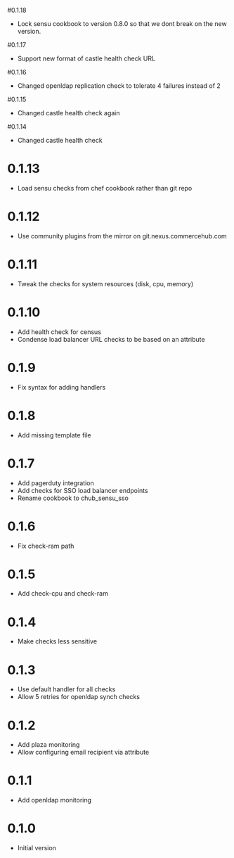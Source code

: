 #0.1.18
* Lock sensu cookbook to version 0.8.0 so that we dont break on the new version.

#0.1.17
* Support new format of castle health check URL

#0.1.16
* Changed openldap replication check to tolerate 4 failures instead of 2

#0.1.15
* Changed castle health check again

#0.1.14
* Changed castle health check

# 0.1.13
* Load sensu checks from chef cookbook rather than git repo

# 0.1.12

* Use community plugins from the mirror on git.nexus.commercehub.com

# 0.1.11

* Tweak the checks for system resources (disk, cpu, memory)

# 0.1.10

* Add health check for census
* Condense load balancer URL checks to be based on an attribute

# 0.1.9

* Fix syntax for adding handlers

# 0.1.8

* Add missing template file

# 0.1.7

* Add pagerduty integration
* Add checks for SSO load balancer endpoints
* Rename cookbook to chub_sensu_sso

# 0.1.6

* Fix check-ram path

# 0.1.5

* Add check-cpu and check-ram

# 0.1.4

* Make checks less sensitive

# 0.1.3

* Use default handler for all checks
* Allow 5 retries for openldap synch checks

# 0.1.2

* Add plaza monitoring
* Allow configuring email recipient via attribute

# 0.1.1

* Add openldap monitoring

# 0.1.0

* Initial version

